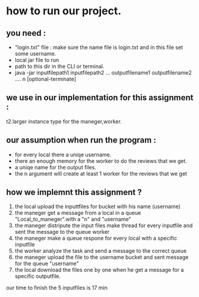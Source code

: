 # how to run our project.
## you need : 
- "login.txt" file : make sure the name file is login.txt and in this file set some username.
- local jar file to run
- path to this dir in the CLI or terminal.
- java -jar inputfilepath1 inputfilepath2 ... outputfilename1  outputfilename2 .... n [optional-terminate]

## we use in our implementation for this assignment :
t2.larger instance type for the maneger,worker.

## our assumption when run the program :  
- for every local there a uniqe username.
- there an enough memory for the worker to do the reviews that we get.
- a uniqe name for the output files.
- the n argument will create at least 1 worker for the reviews that we get 


## how we implemnt this assignment ? 
1. the local upload the inputtfiles for bucket with his name (username)
2. the maneger get a message from a local in a queue "Local_to_maneger".with a "n" and "username"
3. the maneger distripute the input files make thread for every inputfile and sent the message to the queue worker
4. the maneger make a queue respone for every local with a specific inputfile
5. the worker analyze the task and send a message to the correct queue 
6. the maneger upload the file to the username bucket and sent message for the queue "username"
7. the local download the files one by one when he get a message for a specific outputfile.


our time to finish the 5 inputfiles is 17 min
